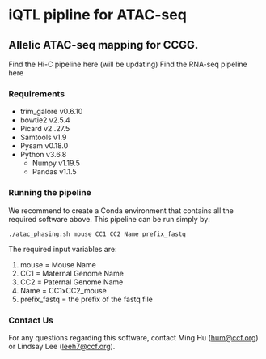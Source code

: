 # iQTL pipline for ATAC-seq
## Allelic ATAC-seq mapping for CCGG.

Find the Hi-C pipeline here (will be updating)
Find the RNA-seq pipeline here

### Requirements

- trim_galore v0.6.10
- bowtie2 v2.5.4
- Picard v2..27.5
- Samtools v1.9
- Pysam v0.18.0
- Python v3.6.8
    * Numpy v1.19.5
    * Pandas v1.1.5


### Running the pipeline
We recommend to create a Conda environment that contains all the required software above. This pipeline can be run simply by:

```
./atac_phasing.sh mouse CC1 CC2 Name prefix_fastq
```

 The required input variables are:
1. mouse = Mouse Name
2.	CC1 = Maternal Genome Name 
3.	CC2 = Paternal Genome Name 
4.	Name = CC1xCC2_mouse
5.	prefix_fastq = the prefix of the fastq file

### Contact Us

For any questions regarding this software, contact Ming Hu (hum@ccf.org) or Lindsay Lee (leeh7@ccf.org).



